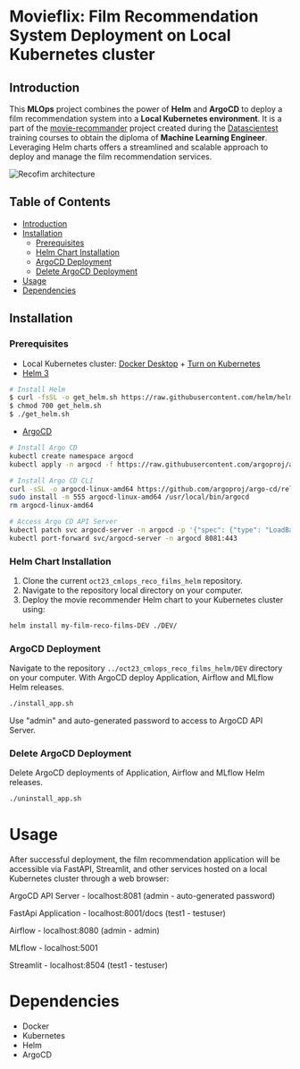 # Movieflix: Film Recommendation System Deployment on Local Kubernetes cluster

## Introduction

This **MLOps** project combines the power of **Helm** and **ArgoCD** to deploy a film recommendation system into a **Local Kubernetes environment**. It is a part of the [movie-recommander](https://github.com/Chadiboulos/movie-recommander/tree/main) project created during the [Datascientest](https://datascientest.com) training courses to obtain the diploma of **Machine Learning Engineer**. Leveraging Helm charts offers a streamlined and scalable approach to deploy and manage the film recommendation services.

![Recofim architecture](https://github.com/Jbdu4493/oct23_cmlops_reco_films_helm/assets/88548265/c4065e92-5f0b-4e9f-b52d-9413d476e450)



## Table of Contents

- [Introduction](#introduction)
- [Installation](#installation)
  - [Prerequisites](#prerequisites)
  - [Helm Chart Installation](#helm-chart-installation)
  - [ArgoCD Deployment](#argocd-deployment)
  - [Delete ArgoCD Deployment](#delete-argocd-deployment)
- [Usage](#usage)
- [Dependencies](#dependencies)

## Installation

### Prerequisites

- Local Kubernetes cluster: [Docker Desktop](https://www.docker.com/products/docker-desktop/) + [Turn on Kubernetes](https://docs.docker.com/desktop/kubernetes/)
- [Helm 3](https://helm.sh/docs/intro/install/)
```sh
# Install Helm
$ curl -fsSL -o get_helm.sh https://raw.githubusercontent.com/helm/helm/main/scripts/get-helm-3
$ chmod 700 get_helm.sh
$ ./get_helm.sh
```
- [ArgoCD](https://argo-cd.readthedocs.io/en/stable/getting_started/)

```sh
# Install Argo CD
kubectl create namespace argocd
kubectl apply -n argocd -f https://raw.githubusercontent.com/argoproj/argo-cd/stable/manifests/install.yaml

# Install Argo CD CLI
curl -sSL -o argocd-linux-amd64 https://github.com/argoproj/argo-cd/releases/latest/download/argocd-linux-amd64
sudo install -m 555 argocd-linux-amd64 /usr/local/bin/argocd
rm argocd-linux-amd64

# Access Argo CD API Server
kubectl patch svc argocd-server -n argocd -p '{"spec": {"type": "LoadBalancer"}}'
kubectl port-forward svc/argocd-server -n argocd 8081:443
```

### Helm Chart Installation

1. Clone the current `oct23_cmlops_reco_films_helm` repository.
2. Navigate to the repository local directory on your computer.
3. Deploy the movie recommender Helm chart to your Kubernetes cluster using:
```sh
helm install my-film-reco-films-DEV ./DEV/
```

### ArgoCD Deployment
Navigate to the repository `../oct23_cmlops_reco_films_helm/DEV` directory on your computer.
With ArgoCD deploy Application, Airflow and MLflow Helm releases.
```sh
./install_app.sh
```
Use "admin" and auto-generated password to access to ArgoCD API Server.

### Delete ArgoCD Deployment
Delete ArgoCD deployments of Application, Airflow and MLflow Helm releases.
```sh
./uninstall_app.sh
```

Usage
=====

After successful deployment, the film recommendation application will be accessible via FastAPI, Streamlit, and other services hosted on a local Kubernetes cluster through a web browser:

ArgoCD API Server - 
localhost:8081 (admin - auto-generated password)

FastApi Application -
localhost:8001/docs (test1 - testuser)

Airflow -
localhost:8080 (admin - admin)

MLflow - 
localhost:5001

Streamlit -
localhost:8504 (test1 - testuser)

Dependencies
============

*   Docker
*   Kubernetes
*   Helm
*   ArgoCD

